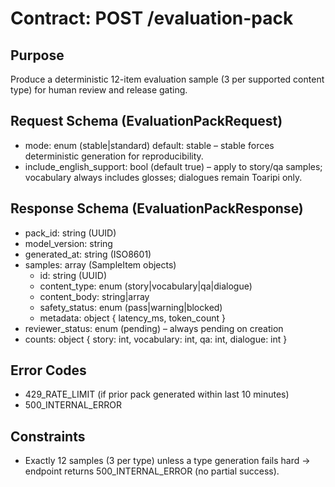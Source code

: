 # Contract: POST /evaluation-pack

## Purpose

Produce a deterministic 12-item evaluation sample (3 per supported content type) for human review and release gating.

## Request Schema (EvaluationPackRequest)

- mode: enum (stable|standard) default: stable – stable forces deterministic generation for reproducibility.
- include_english_support: bool (default true) – apply to story/qa samples; vocabulary always includes glosses; dialogues remain Toaripi only.

## Response Schema (EvaluationPackResponse)

- pack_id: string (UUID)
- model_version: string
- generated_at: string (ISO8601)
- samples: array (SampleItem objects)
  - id: string (UUID)
  - content_type: enum (story|vocabulary|qa|dialogue)
  - content_body: string|array
  - safety_status: enum (pass|warning|blocked)
  - metadata: object { latency_ms, token_count }
- reviewer_status: enum (pending) – always pending on creation
- counts: object { story: int, vocabulary: int, qa: int, dialogue: int }

## Error Codes

- 429_RATE_LIMIT (if prior pack generated within last 10 minutes)
- 500_INTERNAL_ERROR

## Constraints

- Exactly 12 samples (3 per type) unless a type generation fails hard → endpoint returns 500_INTERNAL_ERROR (no partial success).
